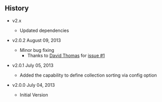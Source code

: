 ## History

- v2.x
  - Updated dependencies

- v2.0.2 August 09, 2013
  - Minor bug fixing
    - Thanks to [David Thomas](https://github.com/dpt) for [issue #1](https://github.com/lucor/docpad-plugin-navlinks/issues/1)

- v2.0.1 July 05, 2013
  - Added the capability to define collection sorting via config option

- v2.0.0 July 04, 2013
  - Initial Version
